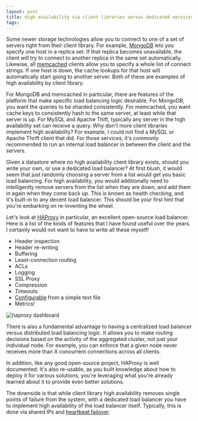 ```yaml
---
layout: post
title: High availability via client libraries versus dedicated services
tags:
---
```


Some newer storage technologies allow you to connect to one of a set of servers right from their client library. For example, [MongoDB](http://api.mongodb.org/python/current/examples/high_availability.html) lets you specify one host in a replica set. If that replica becomes unavailable, the client will try to connect to another replica in the same set automatically. Likewise, all [memcached](https://github.com/linsomniac/python-memcached/blob/master/memcache.py) clients allow you to specify a whole list of connect strings. If one host is down, the cache lookups for that host will automatically start going to another server. Both of these are examples of high availability by client library.

For MongoDB and memcached in particular, there are features of the platform that make specific load balancing logic desirable. For MongoDB, you want the queries to be sharded consistently. For memcached, you want cache keys to consistently hash to the same server, at least while that server is up. For MySQL and Apache Thift, typically any server in the high availability set can receive a query. Why don't more client libraries implement high availability? For example, I could not find a MySQL or Apache Thrift client that did. For those services, it's commonly recommended to run an internal load balancer in between the client and the servers. 

Given a datastore where no high availability client library exists, should you write your own, or use a dedicated load balancer? At first blush, it would seem that just randomly choosing a server from a list would get you basic load balancing. For high availability, you would additionally need to intelligently remove servers from the list when they are down, and add them in again when they come back up. This is known as health checking, and it's built-in to any decent load balancer. This should be your first hint that you're embarking on re-inventing the wheel.

Let's look at [HAProxy](http://haproxy.1wt.eu/) in particular, an excellent open-source load balancer. Here is a list of the kinds of features that I have found useful over the years. I certainly would not want to have to write all these myself!

* Header inspection
* Header re-writing
* Buffering
* Least-connection routing
* ACLs
* Logging
* SSL Proxy
* Compression
* Timeouts
* [Configurable](http://chase-seibert.github.io/blog/2011/02/26/haproxy-quickstart-w-full-example-config-file.html) from a simple text file
* Metrics!

![haproxy dashboard](https://tech.shareaholic.com/post-assets/2012/10/26/haproxy-dashboard.png)

There is also a fundamental advantage to having a centralized load balancer versus distributed load balancing logic. It allows you to make routing decisions based on the activity of the aggregated cluster, not just your individual node. For example, you can enforce that a given node never receives more than X concurrent connections across all clients.

In addition, like any good open-source project, HAProxy is well documented. It's also re-usable, as you built knowledge about how to deploy it for various solutions, you're leveraging what you're already learned about it to provide even better solutions.

The downside is that while client library high availability removes single points of failure from the system, with a dedicated load balancer you have to implement high availability of the load balancer itself. Typically, this is done via shared IPs and [heartbeat failover](http://www.howtoforge.com/high-availability-load-balancer-haproxy-heartbeat-fedora8).
